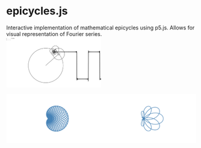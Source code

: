 # epicycles.js
Interactive implementation of mathematical epicycles using p5.js. Allows for visual representation of Fourier series.
<img src="squarewave.gif" width="50%" height="50%">

<img src="myScreenshot (11).png" width="50%" height="50%"><img src="7,4,-3.png" width="50%" height="50%">

